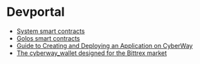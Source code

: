 # Devportal

* [System smart contracts](/devportal/system_contracts.md)
* [Golos smart contracts](/devportal/golos_contracts.md)  
* [Guide to Creating and Deploying an Application on CyberWay](/devportal/create_application.md)  
* [The cyberway_wallet designed for the Bittrex market](/devportal/cyberway_wallet_for_bittrex.md)